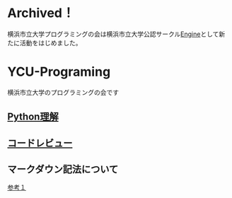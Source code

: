 # Archived！
横浜市立大学プログラミングの会は横浜市立大学公認サークル[Engine](https://github.com/ycu-engine)として新たに活動をはじめました。

# YCU-Programing
横浜市立大学のプログラミングの会です

## [Python理解](https://github.com/YutaUra/YCU-Programing/tree/master/Python_understanding)
## [コードレビュー](https://github.com/YutaUra/YCU-Programing/tree/master/Code_Review)

## マークダウン記法について
[参考１](https://qiita.com/oreo/items/82183bfbaac69971917f)
